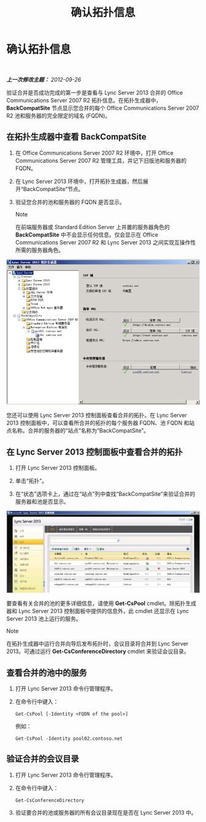 ﻿---
title: 确认拓扑信息
TOCTitle: 确认拓扑信息
ms:assetid: aa4c424e-f87c-4be6-8df6-a0cd193b11fc
ms:mtpsurl: https://technet.microsoft.com/zh-cn/library/JJ205151(v=OCS.15)
ms:contentKeyID: 49313881
ms.date: 05/19/2016
mtps_version: v=OCS.15
ms.translationtype: HT
---

# 确认拓扑信息

 

_**上一次修改主题：** 2012-09-26_

验证合并是否成功完成的第一步是查看与 Lync Server 2013 合并的 Office Communications Server 2007 R2 拓扑信息。在拓扑生成器中， **BackCompatSite** 节点显示您合并的每个 Office Communications Server 2007 R2 池和服务器的完全限定的域名 (FQDN)。

## 在拓扑生成器中查看 BackCompatSite

1.  在 Office Communications Server 2007 R2 环境中，打开 Office Communications Server 2007 R2 管理工具，并记下旧版池和服务器的 FQDN。

2.  在 Lync Server 2013 环境中，打开拓扑生成器，然后展开“BackCompatSite”节点。

3.  验证您合并的池和服务器的 FQDN 是否显示。
    
    > [!NOTE]
    > 在前端服务器或 Standard Edition Server 上并置的服务器角色的 <strong>BackCompatSite</strong> 中不会显示任何信息。仅会显示在 Office Communications Server 2007 R2 和 Lync Server 2013 之间实现互操作性所需的服务器角色。


![拓扑生成器 -“BackCompatSite”对话框](images/JJ205243.62751c76-f018-4c6d-bb48-c61ef8974d31(OCS.15).jpg "拓扑生成器 -“BackCompatSite”对话框")

您还可以使用 Lync Server 2013 控制面板查看合并的拓扑。在 Lync Server 2013 控制面板中，可以查看所合并的拓扑的每个服务器 FQDN、池 FQDN 和站点名称。合并的服务器的“站点”名称为“BackCompatSite”。

## 在 Lync Server 2013 控制面板中查看合并的拓扑

1.  打开 Lync Server 2013 控制面板。

2.  单击“拓扑”。

3.  在“状态”选项卡上，通过在“站点”列中查找“BackCompatSite”来验证合并的服务器和池是否显示。

![显示合并的拓扑的 Lync Server 控制面板](images/JJ205151.f986ddd4-2040-454d-9389-7f6154b59cc9(OCS.15).jpg "显示合并的拓扑的 Lync Server 控制面板")

要查看有关合并的池的更多详细信息，请使用 **Get-CsPool** cmdlet。除拓扑生成器和 Lync Server 2013 控制面板中提供的信息外，此 cmdlet 还显示在 Lync Server 2013 池上运行的服务。

> [!NOTE]  
> 在拓扑生成器中运行合并向导后发布拓扑时，会议目录将合并到 Lync Server 2013。可通过运行 <strong>Get-CsConferenceDirectory</strong> cmdlet 来验证会议目录。


## 查看合并的池中的服务

1.  打开 Lync Server 2013 命令行管理程序。

2.  在命令行中键入：
    
        Get-CsPool [-Identity <FQDN of the pool>]
    
    例如：
    
        Get-CsPool -Identity pool02.contoso.net

## 验证合并的会议目录

1.  打开 Lync Server 2013 命令行管理程序。

2.  在命令行中键入：
    
        Get-CsConferenceDirectory

3.  验证要合并的池或服务器的所有会议目录现在是否在 Lync Server 2013 中。

